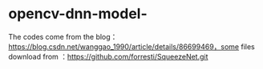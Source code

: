 # opencv-dnn-model-
The codes come from the blog：https://blog.csdn.net/wanggao_1990/article/details/86699469，some files download from ：https://github.com/forresti/SqueezeNet.git

